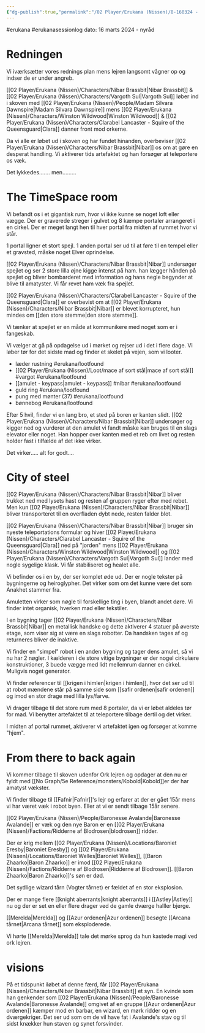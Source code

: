 ```yaml
---
{"dg-publish":true,"permalink":"/02 Player/Erukana (Nissen)/8-160324 - Changer of time session 8/"}
---
```


#erukana #erukanasessionlog 
dato: 16 marts 2024 - nyråd 

# Redningen 
Vi iværksætter vores rednings plan mens lejren langsomt vågner op og indser de er under angreb. 

[[02 Player/Erukana (Nissen)/Characters/Nibar Brassbit\|Nibar Brassbit]] & [[02 Player/Erukana (Nissen)/Characters/Vargoth Sul\|Vargoth Sul]] løber ind i skoven med [[02 Player/Erukana (Nissen)/People/Madam Silvara Dawnspire\|Madam Silvara Dawnspire]] mens [[02 Player/Erukana (Nissen)/Characters/Winston Wildwood\|Winston Wildwood]] & [[02 Player/Erukana (Nissen)/Characters/Clarabel Lancaster - Squire of the Queensguard\|Clara]] danner front mod orkerne. 

Da vi alle er løbet ud i skoven og har fundet hinanden, overbeviser [[02 Player/Erukana (Nissen)/Characters/Nibar Brassbit\|Nibar]] os om at gøre en desperat handling. Vi aktiverer tids artefaktet og han forsøger at teleportere os væk.

Det lykkedes....... men......... 

# The TimeSpace room 
Vi befandt os i et gigantisk rum, hvor vi ikke kunne se noget loft eller vægge. Der er graverede streger i gulvet og 8 kæmpe portaler arrangeret i en cirkel. Der er meget langt hen til hver portal fra midten af rummet hvor vi står.

1 portal ligner et stort spejl.
1 anden portal ser ud til at føre til en tempel eller et gravsted, måske noget Elver oprindelse.

[[02 Player/Erukana (Nissen)/Characters/Nibar Brassbit\|Nibar]] undersøger spejlet og ser 2 store lilla øjne kigge intenst på ham. han lægger hånden på spejlet og bliver bombarderet med information og hans negle begynder at blive til amatyster. Vi får revet ham væk fra spejlet. 

[[02 Player/Erukana (Nissen)/Characters/Clarabel Lancaster - Squire of the Queensguard\|Clara]] er overbevist om at [[02 Player/Erukana (Nissen)/Characters/Nibar Brassbit\|Nibar]] er blevet korrupteret, hun mindes om [[den store stemme\|den store stemme]]. 

Vi tænker at spejlet er en måde at kommunikere med noget som er i fangeskab.

Vi vælger at gå på opdagelse ud i mørket og rejser ud i det i flere dage. Vi løber tør for det sidste mad og finder et skelet på vejen, som vi looter. 

- læder rustning #erukana/lootfound 
- [[02 Player/Erukana (Nissen)/Loot/mace af sort stål\|mace af sort stål]] #vargot #erukana/lootfound 
- [[amulet - keypass\|amulet - keypass]] #nibar #erukana/lootfound 
- guld ring #erukana/lootfound 
- pung med mønter (37) #erukana/lootfound 
- bønnebog #erukana/lootfound 

Efter 5 hvil, finder vi en lang bro, et sted på boren er kanten slidt. [[02 Player/Erukana (Nissen)/Characters/Nibar Brassbit\|Nibar]] undersøger og kigger ned og vurderer at den amulet vi fandt måske kan bruges til en slags elevator eller noget. Han hopper over kanten med et reb om livet og resten holder fast i tilfælde af det ikke virker. 

Det virker.....   alt for godt.... 

# City of steel 

[[02 Player/Erukana (Nissen)/Characters/Nibar Brassbit\|Nibar]] bliver trukket ned med lysets hast og resten af gruppen ryger efter med rebet. Men kun [[02 Player/Erukana (Nissen)/Characters/Nibar Brassbit\|Nibar]] bliver transporteret til en overfladen dybt nede, resten falder blot. 

[[02 Player/Erukana (Nissen)/Characters/Nibar Brassbit\|Nibar]] bruger sin nyeste teleportations formular og hiver [[02 Player/Erukana (Nissen)/Characters/Clarabel Lancaster - Squire of the Queensguard\|Clara]] ned på "jorden" mens [[02 Player/Erukana (Nissen)/Characters/Winston Wildwood\|Winston Wildwood]] og [[02 Player/Erukana (Nissen)/Characters/Vargoth Sul\|Vargoth Sul]] lander med nogle sygelige klask. Vi får stabiliseret og healet alle. 

Vi befinder os i en by, der ser komplet øde ud. Der er nogle tekster på bygningerne og heiroglypher. Det virker som om det kunne være det som Anakhet stammer fra. 

Amuletten virker som nøgle til forskellige ting i byen, blandt andet døre. Vi finder intet organisk, hverken mad eller tekstiler.

I en bygning tager [[02 Player/Erukana (Nissen)/Characters/Nibar Brassbit\|Nibar]] en metallisk handske og dette aktiverer 4 statuer på øverste etage, som viser sig at være en slags robotter. Da handsken tages af og returneres bliver de inaktive.

Vi finder en "simpel" robot i en anden bygning og tager dens amulet, så vi nu har 2 nøgler. I kælderen i de store vitige bygninger er der nogel cirkulære konstruktioner, 3 buede vægge med lidt mellemrum danner en cirkel. Muligvis noget generator. 

Vi finder referencer til [[krigen i himlen\|krigen i himlen]], hvor det ser ud til at robot mændene står på samme side som [[safir ordenen\|safir ordenen]] og imod en stor drage med lilla lys/farve. 

Vi drager tilbage til det store rum med 8 portaler, da vi er løbet aldeles tør for mad. Vi benytter artefaktet til at teleportere tilbage dertil og det virker. 

I midten af portal rummet, aktiverer vi artefaktet igen og forsøger at komme "hjem". 

# From there to back again 
Vi kommer tilbage til skoven udenfor Ork lejren og opdager at den nu er fyldt med [[No Graph/5e Reference/monsters/Kobold\|Kobold]]er der har amatyst vækster. 

Vi finder tilbage til [[Fafnir\|Fafnir]]'s lejr og erfarer at der er gået 15år mens vi har været væk i robot byen. Eller at vi er sendt tilbage 15år senere. 

[[02 Player/Erukana (Nissen)/People/Baronesse Avalande\|Baronesse Avalande]] er væk og den nye Baron er en [[02 Player/Erukana (Nissen)/Factions/Ridderne af Blodrosen\|blodrosen]] ridder. 

Der er krig mellem [[02 Player/Erukana (Nissen)/Locations/Baroniet Eresby\|Baroniet Eresby]] og [[02 Player/Erukana (Nissen)/Locations/Baroniet Welles\|Baroniet Welles]], [[Baron Zhaarko\|Baron Zhaarko]] er imod [[02 Player/Erukana (Nissen)/Factions/Ridderne af Blodrosen\|Ridderne af Blodrosen]]. [[Baron Zhaarko\|Baron Zhaarko]]'s søn er død.

Det sydlige wizard tårn (Vogter tårnet) er fældet af en stor eksplosion.

Der er mange flere [[knight aberrants\|knight aberrants]] i [[Astley\|Astley]] nu og der er set en eller flere drager ved de gamle dværge halller bjerge. 

[[Merelda\|Merelda]] og [[Azur ordenen\|Azur ordenen]] besøgte [[Arcana tårnet\|Arcana tårnet]] som eksploderede. 

Vi hørte [[Merelda\|Merelda]] tale det mørke sprog da hun kastede magi ved ork lejren.

# visions 
På et tidspunkt iløbet af denne færd, får [[02 Player/Erukana (Nissen)/Characters/Nibar Brassbit\|Nibar Brassbit]] et syn. En kvinde som han genkender som [[02 Player/Erukana (Nissen)/People/Baronesse Avalande\|Baronesse Avalande]] omgivet af en gruppe [[Azur ordenen\|Azur ordenen]] kæmper mod en barbar, en wizard, en mørk ridder og en dværgekriger. Det ser ud som om de vil have fat i Avalande's stav og til sidst knækker hun staven og synet forsvinder.